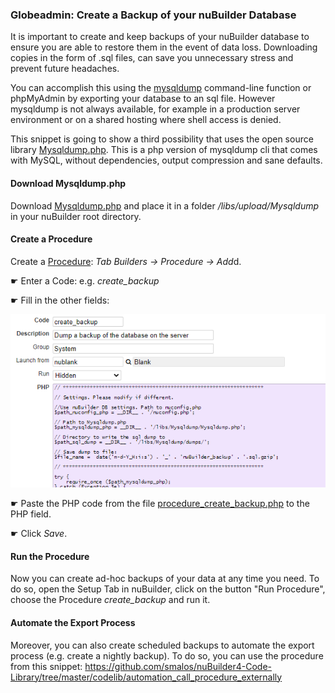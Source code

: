 ### Globeadmin: Create a Backup of your nuBuilder Database

It is important to create and keep backups of your nuBuilder database to ensure you are able to restore them in the event of data loss. 
Downloading copies in the form of .sql files, can save you unnecessary stress and prevent future headaches. 

You can accomplish this using the [mysqldump](https://dev.mysql.com/doc/refman/8.0/en/mysqldump.html) command-line function or phpMyAdmin by exporting your database to an sql file.
However mysqldump is not always available, for example in a production server environment or on a shared hosting where shell access is denied.

This snippet is going to show a third possibility that uses the open source library [Mysqldump.php](https://github.com/ifsnop/mysqldump-php).
This is a php version of mysqldump cli that comes with MySQL, without dependencies, output compression and sane defaults.

#### Download Mysqldump.php

Download [Mysqldump.php](https://github.com/ifsnop/mysqldump-php/blob/master/src/Ifsnop/Mysqldump/Mysqldump.php) and place it in a folder */libs/upload/Mysqldump* in your nuBuilder root directory.

#### Create a Procedure

Create a [Procedure](https://wiki.nubuilder.net/nubuilderforte/index.php/Procedures): *Tab Builders -> Procedure -> Add*d.

☛ Enter a Code: e.g. *create_backup*

☛ Fill in the other fields:

<p align="left">
  <img src="screenshots/procedure_create_backup.png">
</p>

☛ Paste the PHP code from the file [procedure_create_backup.php](procedure_create_backup.php) to the PHP field.

☛ Click *Save*.

#### Run the Procedure

Now you can create ad-hoc backups of your data at any time you need.
To do so, open the Setup Tab in nuBuilder, click on the button "Run Procedure", choose the Procedure *create_backup* and run it.

#### Automate the Export Process

Moreover, you can also create scheduled backups to automate the export process (e.g. create a nightly backup). To do so,  you can use the procedure from this snippet:
https://github.com/smalos/nuBuilder4-Code-Library/tree/master/codelib/automation_call_procedure_externally
